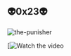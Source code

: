 ## 👽0x23👽


![the-punisher](https://github.com/user-attachments/assets/d3011978-4962-47b7-9bdf-a50d90529974)

[![Watch the video](https://youtu.be/zWSfpSjSO9g)



<!--
**C0SM1C-0V3RL0RD/C0SM1C-0V3RL0RD** i![Uploading the-punisher.gif…]()
s a ✨ _special_ ✨ repository because its `README.md` (this file) appears on your GitHub profile.

Here are some ideas to get you started:

- 🔭 I’m currently working on ...
- 🌱 I’m currently learning ...
- 👯 I’m looking to collaborate on ...
- 🤔 I’m looking for help with ...
- 💬 Ask me about ...
- 📫 How to reach me: ...
- 😄 Pronouns: ...
- ⚡ Fun fact: ...
-->

